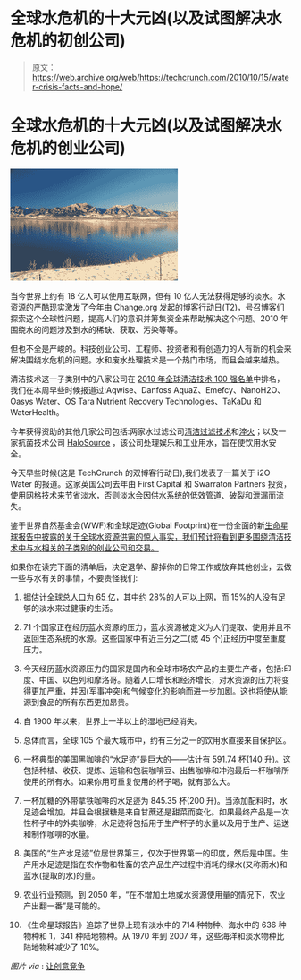 # 全球水危机的十大元凶(以及试图解决水危机的初创公司)

> 原文：<https://web.archive.org/web/https://techcrunch.com/2010/10/15/water-crisis-facts-and-hope/>

# 全球水危机的十大元凶(以及试图解决水危机的创业公司)

![](img/cb021bf0fc4495c15e7221dc818476d4.png)

当今世界上约有 18 亿人可以使用互联网，但有 10 亿人无法获得足够的淡水。水资源的严酷现实激发了今年由 Change.org 发起的博客行动日(T2)，号召博客们探索这个全球性问题，提高人们的意识并筹集资金来帮助解决这个问题。2010 年围绕水的问题涉及到水的稀缺、获取、污染等等。

但也不全是严峻的。科技创业公司、工程师、投资者和有创造力的人有新的机会来解决围绕水危机的问题。水和废水处理技术是一个热门市场，而且会越来越热。

清洁技术这一子类别中的八家公司在 [2010 年全球清洁技术 100 强名单](https://web.archive.org/web/20221006184439/http://t.co/YJFK8hT)中排名，我们在本周早些时候报道过:Aqwise、Danfoss AquaZ、Emefcy、NanoH2O、Oasys Water、OS Tara Nutrient Recovery Technologies、TaKaDu 和 WaterHealth。

今年获得资助的其他几家公司包括:两家水过滤公司[清洁过滤技术](https://web.archive.org/web/20221006184439/http://www.crunchbase.com/company/clean-filtration-technology)和[淬火](https://web.archive.org/web/20221006184439/http://www.crunchbase.com/company/quench)；以及一家抗菌技术公司 [HaloSource](https://web.archive.org/web/20221006184439/http://www.crunchbase.com/company/halosource) ，该公司处理娱乐和工业用水，旨在使饮用水安全。

今天早些时候(这是 TechCrunch 的双博客行动日),我们发表了一篇关于 i2O Water 的报道。这家英国公司去年由 First Capital 和 Swarraton Partners 投资，使用网格技术来节省淡水，否则淡水会因供水系统的低效管道、破裂和泄漏而流失。

鉴于世界自然基金会(WWF)和全球足迹(Global Footprint)在一份全面的新[生命星球报告中披露的关于全球水资源供需的惊人事实，我们预计将看到更多围绕清洁技术中与水相关的子类别的创业公司和交易。](https://web.archive.org/web/20221006184439/http://wwf.panda.org/about_our_earth/all_publications/living_planet_report/)

如果你在读完下面的清单后，决定退学、辞掉你的日常工作或放弃其他创业，去做一些与水有关的事情，不要责怪我们:

1.  据估计[全球总人口为 65 亿](https://web.archive.org/web/20221006184439/http://www.unfpa.org/pds/poverty.html)，其中约 28%的人可以上网，而 15%的人没有足够的淡水来过健康的生活。

3.  71 个国家正在经历蓝水资源的压力，蓝水资源被定义为人们提取、使用并且不返回生态系统的水源。这些国家中有近三分之二(或 45 个)正经历中度至重度压力。

5.  今天经历蓝水资源压力的国家是国内和全球市场农产品的主要生产者，包括:印度、中国、以色列和摩洛哥。随着人口增长和经济增长，对水资源的压力将变得更加严重，并因(军事冲突)和气候变化的影响而进一步加剧。这也将使从能源到食品的所有东西更加昂贵。

7.  自 1900 年以来，世界上一半以上的湿地已经消失。

9.  总体而言，全球 105 个最大城市中，约有三分之一的饮用水直接来自保护区。

11.  一杯典型的美国黑咖啡的“水足迹”是巨大的——估计有 591.74 杯(140 升)。这包括种植、收获、提炼、运输和包装咖啡豆、出售咖啡和冲泡最后一杯咖啡所使用的所有水。如果你用可重复使用的杯子喝，就有那么大。

13.  一杯加糖的外带拿铁咖啡的水足迹为 845.35 杯(200 升)。当添加配料时，水足迹会增加，并且会根据糖是来自甘蔗还是甜菜而变化。如果最终产品是一次性杯子中的外卖咖啡，水足迹将包括用于生产杯子的水量以及用于生产、运送和制作咖啡的水量。

15.  美国的“生产水足迹”位居世界第三，仅次于世界第一的印度，然后是中国。生产用水足迹是指在农作物和牲畜的农产品生产过程中消耗的绿水(又称雨水)和蓝水(提取的水)的量。

17.  农业行业预测，到 2050 年，“在不增加土地或水资源使用量的情况下，农业产出翻一番”是可能的。

19.  《生命星球报告》追踪了世界上现有淡水中的 714 种物种、海水中的 636 种物种和 1，341 种陆地物种。从 1970 年到 2007 年，这些海洋和淡水物种比陆地物种减少了 10%。

*图片 via* : [让创意竞争](https://web.archive.org/web/20221006184439/http://www.flickr.com/people/question_everything/)